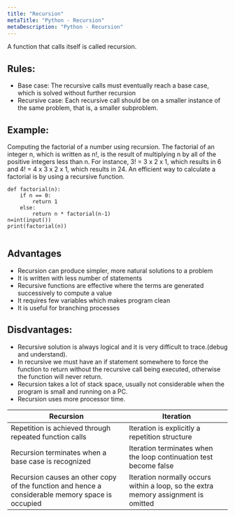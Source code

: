 ```yaml
---
title: "Recursion"
metaTitle: "Python - Recursion"
metaDescription: "Python - Recursion"
---
```


A function that calls itself is called recursion.

## Rules:
- Base case: The recursive calls must eventually reach a base case, which is solved without further recursion
- Recursive case: Each recursive call should be on a smaller instance of the same problem, that is, a smaller subproblem.
 
## Example:
Computing the factorial of a number using recursion. The factorial of an integer n, which is written as n!, is the result of multiplying n by all of the positive integers less than n. For instance, 3! = 3 x 2 x 1, which results in 6 and 4! = 4 x 3 x 2 x 1, which results in 24.
An efficient way to calculate a factorial is by using a recursive function.
 
``` 
def factorial(n):
    if n == 0:
        return 1
    else:
        return n * factorial(n-1)
n=int(input())
print(factorial(n))
 
```

## Advantages 
- Recursion can produce simpler, more natural solutions to a problem
- It is written with less number of statements
- Recursive functions are effective where the terms are generated successively to compute a value
- It requires few variables which makes program clean
- It is useful for branching processes
 
## Disdvantages:
- Recursive solution is always logical and it is very difficult to trace.(debug and understand).
- In recursive we must have an if statement somewhere to force the function to return without the recursive call being executed, otherwise the function will never return.
- Recursion takes a lot of stack space, usually not considerable when the program is small and running on a PC.
- Recursion uses more processor time.

| Recursion | Iteration |
| --------- | --------- |
| Repetition is achieved through repeated function calls |Iteration is explicitly a repetition structure |
| Recursion terminates when a base case is recognized | Iteration terminates when the loop continuation test become false |
| Recursion causes an  other copy of the function and hence a considerable memory space is occupied | Iteration normally occurs within a loop, so the extra memory assignment is omitted |
